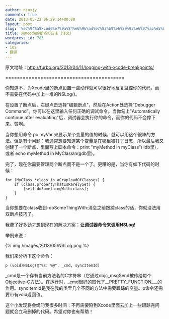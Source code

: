 ```yaml
---
author: njuxjy
comments: true
date: 2013-05-22 06:29:14+00:00
layout: post
slug: '%e7%94%a8xcode%e7%9a%84%e6%96%ad%e7%82%b9%e6%89%93%e6%97%a5%e5%bf%97%ef%bc%88%e8%af%91%e6%96%87%ef%bc%89'
title: 用Xcode的断点打日志（译文）
wordpress_id: 783
categories:
- iOS
- 翻译
---
```


原文地址：http://furbo.org/2013/04/11/logging-with-xcode-breakpoints/

=========================================


你知道不，为Xcode里的断点设置一些动作就可以很好地反复监控你的代码，而不需要在代码中加上一堆的NSLog()。

在设置了断点后，右键点击选择"编辑断点"，然后在Action处选择“Debugger Command”。你可以在这里输入任何正确的调试命令。当你勾上"Automatically continue after evaluating"后，调试器会执行你的命令，而你的代码不会停下来。赞啊。

当你想用命令 po myVar 来显示某个变量的值的时候，就可以用这个很棒的方法。但是有个问题：我通常想要知道某个变量是在哪里被打了日志，所以最后我又创建了一个断点，里面写上脚本命令：print "myMethod in myClass"(lldb里)，或者 echo myMethod in MyClass\n(gdb里)。

完了，现在你需要管理两个断点而不是一个了。更糟的是，当你有如下代码的时候：

    
    for (MyClass *class in aCraploadOfClasses) {
        if (class.propertyThatIsRarelySet) {
            [self doSomethingWith:class];
        }
    }


当你想要在class收到-doSomeThingWith:消息之前跟踪class的话，你就没法用双断点技巧了。

我费了好多劲才想到现在的解决方案：**让调试器命令来调用NSLog!**

举例来说：

{% img /images/2013/05/NSLog.png %}

我们来分析下这个命令：

    
    p (void)NSLog(@"%s: %@", _cmd, syncItemId)


_cmd是一个存有当前方法名的C字符串（它通过objc_msgSend被传给每个Objective-C方法）。在运行时，_cmd很好的取代了__PRETTY_FUNCTION___的作用。syncItemId是我在我的类里几个不同的方法中需要跟踪的变量。p命令还需要带有void返回值。

这个小发现将会绳叼我很多时间：不再需要陷到Xcode里面去加上一些跟踪完问题就会立马删掉的代码。希望对你也有帮助！



